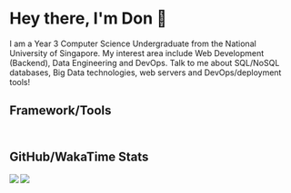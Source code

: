 <head>
  <link rel="stylesheet" href="https://cdn.jsdelivr.net/gh/devicons/devicon@latest/devicon.min.css"></link>
  <style>
    i {
      padding: 5px;
      font-size: 2em;
    }
  </style>
</head>

# Hey there, I'm Don 👋

I am a Year 3 Computer Science Undergraduate from the National University of Singapore. My interest area include Web Development (Backend), Data Engineering and DevOps. Talk to me about SQL/NoSQL databases, Big Data technologies, web servers and DevOps/deployment tools!

## Framework/Tools

<div style="display:flex; flex-direction:row; align-items: flex-end;">
  <i class="devicon-nodejs-plain colored"></i>
  <i class="devicon-nestjs-plain colored"></i>
  <i class="devicon-django-plain colored"></i>
  <i class="devicon-flask-original-wordmark colored"></i>
  <i class="devicon-laravel-plain-wordmark colored"></i>
  <i class="devicon-react-original colored"></i>
  <i class="devicon-postgresql-plain-wordmark colored"></i>
  <i class="devicon-mysql-plain-wordmark colored"></i>
  <i class="devicon-mongodb-plain-wordmark colored"></i>
  <i class="devicon-redis-plain-wordmark colored"></i>
  <i class="devicon-nginx-original colored"></i>
  <i class="devicon-linux-plain colored"></i>
  <i class="devicon-docker-plain-wordmark colored"></i>
  <i class="devicon-amazonwebservices-plain-wordmark colored"></i>
  <i class="devicon-googlecloud-plain-wordmark colored"></i>
  <i class="devicon-digitalocean-plain-wordmark colored"></i>
</div>

## GitHub/WakaTime Stats

<span>
  <a href="https://github.com/anuraghazra/github-readme-stats">
  <img align="left" src="https://github-readme-stats.vercel.app/api?username=don-tay&count_private=true&theme=tokyonight&show_icons=true&count_private=true&hide=stars" />
  <img align="left" src="https://github-readme-stats.vercel.app/api/wakatime?username=don_tay&theme=tokyonight&layout=compact" />
  </a>
</span>
